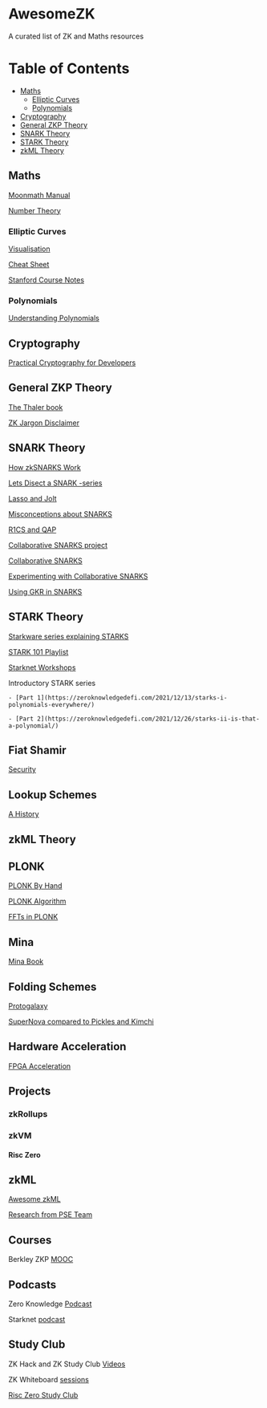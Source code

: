 # AwesomeZK
A curated list of ZK and Maths resources

Table of Contents
=================
* [Maths](#Maths)
    * [Elliptic Curves](#elliptic-curves)
    * [Polynomials](#polynomials)
* [Cryptography](#cryptography)
* [General ZKP Theory](#general-zkp-theory)
* [SNARK Theory](#snark-theory)
* [STARK Theory](#stark-theory)
* [zkML Theory](#zkml-theory)
    


## Maths

[Moonmath Manual](https://leastauthority.com/community-matters/moonmath-manual/)

[Number Theory](https://explained-from-first-principles.com/number-theory/)

### Elliptic Curves
[Visualisation](https://curves.xargs.org/?source=post_page-----ee00d6accb4d--------------------------------#finite-field-math) 

[Cheat Sheet](https://hackmd.io/@timofey/rJ8HP8Yaj)

[Stanford Course Notes](https://crypto.stanford.edu/pbc/notes/ep/)

### Polynomials
[Understanding Polynomials](https://www.zkcamp.xyz/blog/you-cant-understand-zkps-without-understanding-polynomials)

## Cryptography

[Practical Cryptography for Developers](https://cryptobook.nakov.com/)


## General ZKP Theory
[The Thaler book](https://people.cs.georgetown.edu/jthaler/ProofsArgsAndZK.html)

[ZK Jargon Disclaimer](https://nmohnblatt.github.io/zk-jargon-decoder/foreword.html)



## SNARK Theory
[How zkSNARKS Work](https://arxiv.org/pdf/1906.07221.pdf)

[Lets Disect a SNARK -series](https://medium.com/@yujiangtham/lets-dissect-a-zksnark-part-1-a82fc092f58a)

[Lasso and Jolt](https://a16zcrypto.com/posts/article/introducing-lasso-and-jolt/)

[Misconceptions about SNARKS](https://a16zcrypto.com/posts/article/17-misconceptions-about-snarks/)

[R1CS and QAP](https://risencrypto.github.io/R1CSQAP/)

[Collaborative SNARKS project](https://github.com/alex-ozdemir/collaborative-zksnark)

[Collaborative SNARKS](https://morgana-proofs.github.io/mpc-maci/master/chapter-2-preliminaries/collab.html)

[Experimenting with Collaborative SNARKS](https://eprint.iacr.org/2021/1530)

[Using GKR in SNARKS](https://ethresear.ch/t/using-gkr-inside-a-snark-to-reduce-the-cost-of-hash-verification-down-to-3-constraints/7550)

## STARK Theory

[Starkware series explaining STARKS](https://medium.com/starkware/tagged/stark-math)

[STARK 101 Playlist](https://www.youtube.com/playlist?list=PLcIyXLwiPilWoXrDbmwHPxaH8Gxk5I_fG)

[Starknet Workshops](https://www.youtube.com/playlist?list=PLcIyXLwiPilV5RBZj43AX1FY4FJMWHFTY)

Introductory STARK series

    - [Part 1](https://zeroknowledgedefi.com/2021/12/13/starks-i-polynomials-everywhere/)

    - [Part 2](https://zeroknowledgedefi.com/2021/12/26/starks-ii-is-that-a-polynomial/)


## Fiat Shamir
[Security](https://eprint.iacr.org/2023/1071)

## Lookup Schemes

[A History](https://github.com/ingonyama-zk/papers/blob/main/lookups.pdf)



## zkML Theory

## PLONK
[PLONK By Hand](https://research.metastate.dev/plonk-by-hand-part-1/)

[PLONK Algorithm](https://trapdoortech.medium.com/zkp-plonk-algorithm-introduction-834556a32a)

[FFTs in PLONK](https://twitter.com/rishotics/status/1661276315037622273)


## Mina
[Mina Book](https://o1-labs.github.io/proof-systems/)

## Folding Schemes
[Protogalaxy](https://eprint.iacr.org/2023/1106)

[SuperNova compared to Pickles and Kimchi](https://twitter.com/bkase_/status/1653419549549809664)



## Hardware Acceleration
[FPGA Acceleration](https://blog.janestreet.com/zero-knowledge-fpgas-hardcaml/)


## Projects

### zkRollups

### zkVM

#### Risc Zero

## zkML
[Awesome zkML](https://github.com/worldcoin/awesome-zkml)

[Research from PSE Team](https://hackmd.io/@cathie/zkml-research)

## Courses
Berkley ZKP [MOOC](https://www.youtube.com/@blockchain-web3moocs635)

## Podcasts

Zero Knowledge [Podcast](https://zeroknowledge.fm/)

Starknet [podcast](https://starknet.io/what-is-starknet/stark-struck-podcast/)

## Study Club
ZK Hack and ZK Study Club [Videos](https://www.youtube.com/@zeroknowledgefm)

ZK Whiteboard [sessions](https://zkhack.dev/whiteboard/)  

[Risc Zero Study Club](https://www.youtube.com/playlist?list=PLcPzhUaCxlCjdhONxEYZ1dgKjZh3ZvPtl)
